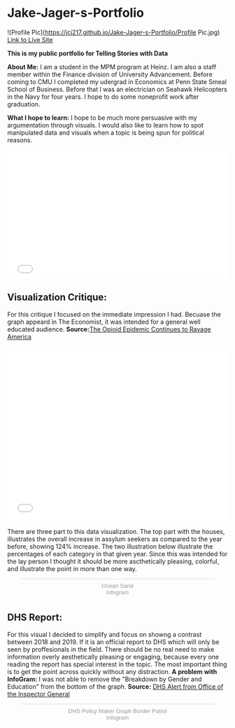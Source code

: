 # Jake-Jager-s-Portfolio

![Profile Pic](https://jcj217.github.io/Jake-Jager-s-Portfolio/Profile Pic.jpg)
[Link to Live Site](https://jcj217.github.io/Jake-Jager-s-Portfolio/)

**This is my public portfolio for Telling Stories with Data**

**About Me:**
I am a student in the MPM program at Heinz. I am also a staff member within the Finance division of University Advancement. Before coming to CMU I completed my udergrad in Economics at Penn State Smeal School of Business. Before that I was an electrician on Seahawk Helicopters in the Navy for four years. I hope to do some noneprofit work after graduation. 

**What I hope to learn:**
I hope to be much more persuasive with my argumentation through visuals. I would also like to learn how to spot manipulated data and visuals when a topic is being spun for political reasons. 

<iframe title="Facebook Left-clicks (Copy)" aria-label="Bar Chart" id="datawrapper-chart-tPLUg" src="//datawrapper.dwcdn.net/tPLUg/1/" scrolling="no" frameborder="0" style="width: 0; min-width: 100% !important; border: none;" height="295"></iframe><script type="text/javascript">!function(){"use strict";window.addEventListener("message",function(a){if(void 0!==a.data["datawrapper-height"])for(var e in a.data["datawrapper-height"]){var t=document.getElementById("datawrapper-chart-"+e)||document.querySelector("iframe[src*='"+e+"']");t&&(t.style.height=a.data["datawrapper-height"][e]+"px")}})}();</script>

## **Visualization Critique:**
For this critique I focused on the immediate impression I had. Becuase the graph appeard in The Economist, it was intended for a general well educated audience.
**Source:**[The Opioid Epidemic Continues to Ravage America](https://www.economist.com/graphic-detail/2019/04/24/the-opioid-epidemic-continues-to-ravage-america)

<iframe title="Overdose deaths, per 100,000 population" aria-label="USA states choropleth map" id="datawrapper-chart-fn7qz" src="//datawrapper.dwcdn.net/fn7qz/1/" scrolling="no" frameborder="0" style="width: 0; min-width: 100% !important; border: none;" height="400"></iframe><script type="text/javascript">!function(){"use strict";window.addEventListener("message",function(a){if(void 0!==a.data["datawrapper-height"])for(var e in a.data["datawrapper-height"]){var t=document.getElementById("datawrapper-chart-"+e)||document.querySelector("iframe[src*='"+e+"']");t&&(t.style.height=a.data["datawrapper-height"][e]+"px")}})}();</script>


There are three part to this data visualization. The top part with the houses, illustrates the overall increase in assylum seekers as compared to the year before, showing 124% increase. The two illustration below illustrate the percentages of each category in that given year. Since this was intended for the lay person I thought it should be more ascthetically pleasing, colorful, and illustrate the point in more than one way.

<div class="infogram-embed" data-id="1a08291b-1b84-4e36-ba4f-3f2c943b76cc" data-type="interactive" data-title="Ocean Sand"></div><script>!function(e,t,s,i){var n="InfogramEmbeds",o=e.getElementsByTagName("script")[0],d=/^http:/.test(e.location)?"http:":"https:";if(/^\/{2}/.test(i)&&(i=d+i),window[n]&&window[n].initialized)window[n].process&&window[n].process();else if(!e.getElementById(s)){var r=e.createElement("script");r.async=1,r.id=s,r.src=i,o.parentNode.insertBefore(r,o)}}(document,0,"infogram-async","https://e.infogram.com/js/dist/embed-loader-min.js");</script><div style="padding:8px 0;font-family:Arial!important;font-size:13px!important;line-height:15px!important;text-align:center;border-top:1px solid #dadada;margin:0 30px"><a href="https://infogram.com/1a08291b-1b84-4e36-ba4f-3f2c943b76cc" style="color:#989898!important;text-decoration:none!important;" target="_blank">Ocean Sand</a><br><a href="https://infogram.com" style="color:#989898!important;text-decoration:none!important;" target="_blank" rel="nofollow">Infogram</a></div>

## **DHS Report:**
For this visual I decided to simplify and focus on showng a contrast between 2018 and 2019. If it is an official report to DHS which will only be seen by proffesionals in the field. There should be no real need to make information overly aesthetically pleasing or engaging, because every one reading the report has special interest in the topic. The most important thing is to get the point across quickly without any distraction. **A problem with InfoGram:** I was not able to remove the "Breakdown by Gender and Education" from the bottom of the graph.
**Source:**
[DHS Alert from Office of the Inspector General](https://www.oig.dhs.gov/sites/default/files/assets/Mga/2019/oig-19-51-jul19.pdf)
<div class="infogram-embed" data-id="ca5b202f-36d3-40a3-bc97-aa8a83c2db95" data-type="interactive" data-title="DHS Policy Maker Graph Border Patrol"></div><script>!function(e,t,s,i){var n="InfogramEmbeds",o=e.getElementsByTagName("script")[0],d=/^http:/.test(e.location)?"http:":"https:";if(/^\/{2}/.test(i)&&(i=d+i),window[n]&&window[n].initialized)window[n].process&&window[n].process();else if(!e.getElementById(s)){var r=e.createElement("script");r.async=1,r.id=s,r.src=i,o.parentNode.insertBefore(r,o)}}(document,0,"infogram-async","https://e.infogram.com/js/dist/embed-loader-min.js");</script><div style="padding:8px 0;font-family:Arial!important;font-size:13px!important;line-height:15px!important;text-align:center;border-top:1px solid #dadada;margin:0 30px"><a href="https://infogram.com/ca5b202f-36d3-40a3-bc97-aa8a83c2db95" style="color:#989898!important;text-decoration:none!important;" target="_blank">DHS Policy Maker Graph Border Patrol</a><br><a href="https://infogram.com" style="color:#989898!important;text-decoration:none!important;" target="_blank" rel="nofollow">Infogram</a></div>
